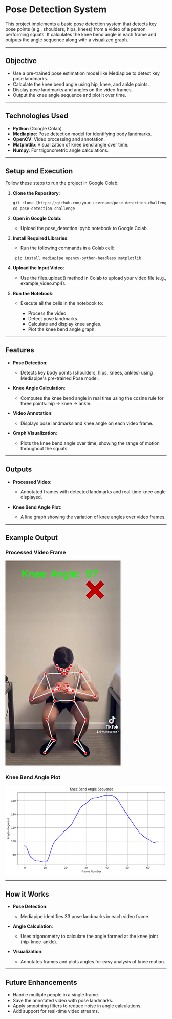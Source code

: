 # **Pose Detection System**

This project implements a basic pose detection system that detects key pose points (e.g., shoulders, hips, knees) from a video of a person performing squats. It calculates the knee bend angle in each frame and outputs the angle sequence along with a visualized graph.

---

## **Objective**
- Use a pre-trained pose estimation model like Mediapipe to detect key pose landmarks.
- Calculate the knee bend angle using hip, knee, and ankle points.
- Display pose landmarks and angles on the video frames.
- Output the knee angle sequence and plot it over time.

---

## **Technologies Used**
- **Python** (Google Colab)
- **Mediapipe**: Pose detection model for identifying body landmarks.
- **OpenCV**: Video processing and annotation.
- **Matplotlib**: Visualization of knee bend angle over time.
- **Numpy**: For trigonometric angle calculations.

---

## **Setup and Execution**

Follow these steps to run the project in Google Colab:

1. **Clone the Repository**:
   ```python
   git clone [https://github.com/your-username/pose-detection-challenge.git](https://github.com/Shorya-Dixit/Pose_Detection_System.git)
   cd pose-detection-challenge
   ```

2. **Open in Google Colab**:
   - Upload the pose_detection.ipynb notebook to Google Colab.

3. **Install Required Libraries**:
   - Run the following commands in a Colab cell:
     
    ```python
    !pip install mediapipe opencv-python-headless matplotlib
    ```
    
4. **Upload the Input Video**:
   - Use the files.upload() method in Colab to upload your video file (e.g., example_video.mp4).
  
5. **Run the Notebook**:
   - Execute all the cells in the notebook to:
  
     - Process the video.
     - Detect pose landmarks.
     - Calculate and display knee angles.
     - Plot the knee bend angle graph.

---

## **Features**

- **Pose Detection**:
   - Detects key body points (shoulders, hips, knees, ankles) using Mediapipe's pre-trained Pose model.
     
- **Knee Angle Calculation**:
   - Computes the knee bend angle in real time using the cosine rule for three points: hip → knee → ankle.
     
- **Video Annotation**:
   - Displays pose landmarks and knee angle on each video frame.
     
- **Graph Visualization**:
   - Plots the knee bend angle over time, showing the range of motion throughout the squats.

---
  
## **Outputs**

- **Processed Video**:
   - Annotated frames with detected landmarks and real-time knee angle displayed.

- **Knee Bend Angle Plot**:
   - A line graph showing the variation of knee angles over video frames.

---

## **Example Output**

### Processed Video Frame
![Processed Video Frame](example_frame.png)

### Knee Bend Angle Plot
![Knee Bend Angle Plot](example_plot.png)

---

## **How it Works**

- **Pose Detection**:
   - Mediapipe identifies 33 pose landmarks in each video frame.
     
- **Angle Calculation**:
   - Uses trigonometry to calculate the angle formed at the knee joint (hip-knee-ankle).
     
- **Visualization**:
   - Annotates frames and plots angles for easy analysis of knee motion.

---

## **Future Enhancements**
- Handle multiple people in a single frame.
- Save the annotated video with pose landmarks.
- Apply smoothing filters to reduce noise in angle calculations.
- Add support for real-time video streams.
